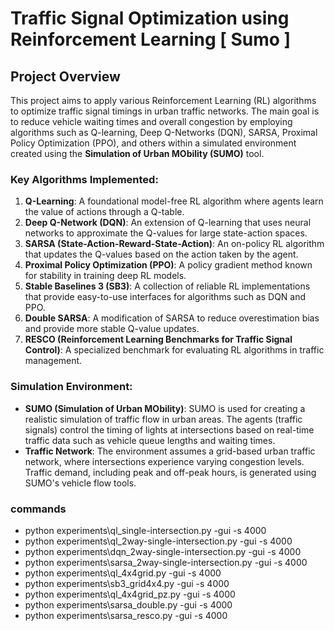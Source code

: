 # Traffic Signal Optimization using Reinforcement Learning [ Sumo ]

## Project Overview

This project aims to apply various Reinforcement Learning (RL) algorithms to optimize traffic signal timings in urban traffic networks. The main goal is to reduce vehicle waiting times and overall congestion by employing algorithms such as Q-learning, Deep Q-Networks (DQN), SARSA, Proximal Policy Optimization (PPO), and others within a simulated environment created using the **Simulation of Urban MObility (SUMO)** tool.

### Key Algorithms Implemented:
1. **Q-Learning**: A foundational model-free RL algorithm where agents learn the value of actions through a Q-table.
2. **Deep Q-Network (DQN)**: An extension of Q-learning that uses neural networks to approximate the Q-values for large state-action spaces.
3. **SARSA (State-Action-Reward-State-Action)**: An on-policy RL algorithm that updates the Q-values based on the action taken by the agent.
4. **Proximal Policy Optimization (PPO)**: A policy gradient method known for stability in training deep RL models.
5. **Stable Baselines 3 (SB3)**: A collection of reliable RL implementations that provide easy-to-use interfaces for algorithms such as DQN and PPO.
6. **Double SARSA**: A modification of SARSA to reduce overestimation bias and provide more stable Q-value updates.
7. **RESCO (Reinforcement Learning Benchmarks for Traffic Signal Control)**: A specialized benchmark for evaluating RL algorithms in traffic management.

### Simulation Environment:
- **SUMO (Simulation of Urban MObility)**: SUMO is used for creating a realistic simulation of traffic flow in urban areas. The agents (traffic signals) control the timing of lights at intersections based on real-time traffic data such as vehicle queue lengths and waiting times.
- **Traffic Network**: The environment assumes a grid-based urban traffic network, where intersections experience varying congestion levels. Traffic demand, including peak and off-peak hours, is generated using SUMO's vehicle flow tools.
### commands
- python experiments\\ql_single-intersection.py -gui -s 4000
- python experiments\\ql_2way-single-intersection.py -gui -s 4000
- python experiments\\dqn_2way-single-intersection.py -gui -s 4000
- python experiments\\sarsa_2way-single-intersection.py -gui -s 4000
- python experiments\\ql_4x4grid.py -gui -s 4000
- python experiments\\sb3_grid4x4.py -gui -s 4000
- python experiments\\ql_4x4grid_pz.py -gui -s 4000
- python experiments\\sarsa_double.py -gui -s 4000
- python experiments\\sarsa_resco.py -gui -s 4000

